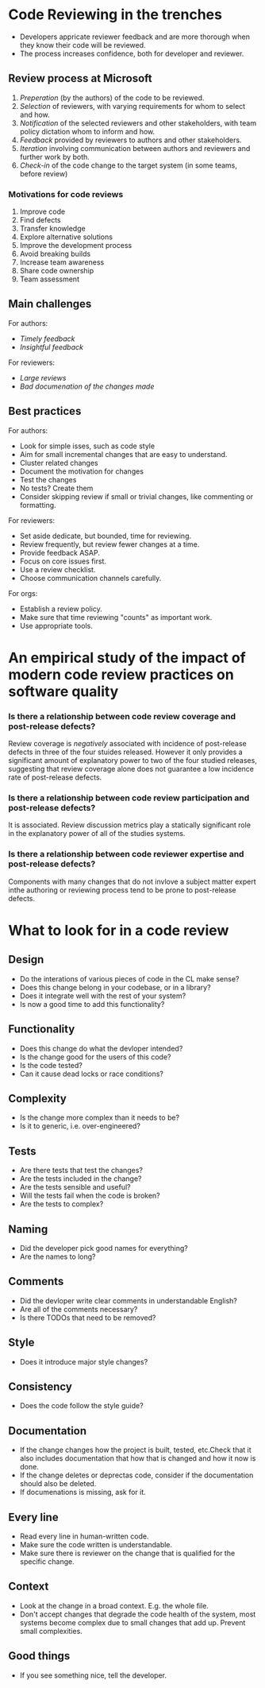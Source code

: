# Code Reviewing in the trenches
* Developers appricate reviewer feedback and are more thorough when they know their code will be reviewed.
* The process increases confidence, both for developer and reviewer.

## Review process at Microsoft
1. *Preperation* (by the authors) of the code to be reviewed.
2. *Selection* of reviewers, with varying requirements for whom to select and how.
3. *Notification* of the selected reviewers and other stakeholders, with team policy dictation whom to inform and how.
4. *Feedback* provided by reviewers to authors and other stakeholders.
5. *Iteration* involving communication between authors and reviewers and further work by both.
6. *Check-in* of the code change to the target system (in some teams, before review)



### Motivations for code reviews
1. Improve code
2. Find defects
3. Transfer knowledge
4. Explore alternative solutions
5. Improve the development process
6. Avoid breaking builds
7. Increase team awareness
8. Share code ownership
9. Team assessment

## Main challenges
For authors: 
+ *Timely feedback*
+ *Insightful feedback*

For reviewers: 
+ *Large reviews*
+ *Bad documenation of the changes made*

## Best practices
For authors:
* Look for simple isses, such as code style
* Aim for small incremental changes that are easy to understand.
* Cluster related changes
* Document the motivation for changes
* Test the changes
* No tests? Create them
* Consider skipping review if small or trivial changes, like commenting or formatting.

For reviewers:
* Set aside dedicate, but bounded, time for reviewing.
* Review frequently, but review fewer changes at a time.
* Provide feedback ASAP.
* Focus on core issues first.
* Use a review checklist.
* Choose communication channels carefully.

For orgs:
* Establish a review policy.
* Make sure that time reviewing "counts" as important work.
* Use appropriate tools.

# An empirical study of the impact of modern code review practices on software quality

### Is there a relationship between code review coverage and post-release defects?
Review coverage is *negatively* associated with incidence of post-release defects in three of the four stuides released.
However it only provides a significant amount of explanatory power to two of the four studied releases, suggesting that review coverage alone does not guarantee a low incidence rate of post-release defects.

### Is there a relationship between code review participation and post-release defects?
It is associated. Review discussion metrics play a statically significant role in the explanatory power of all of the studies systems.

### Is there a relationship between code reviewer expertise and post-release defects?

Components with many changes that do not invlove a subject matter expert inthe authoring or reviewing process tend to be prone to post-release defects.


# What to look for in a code review

## Design

* Do the interations of various pieces of code in the CL make sense?
* Does this change belong in your codebase, or in a library?
* Does it integrate well with the rest of your system?
* Is now a good time to add this functionality?

## Functionality

* Does this change do what the devloper intended?
* Is the change good for the users of this code?
* Is the code tested?
* Can it cause dead locks or race conditions?

## Complexity
* Is the change more complex than it needs to be?
* Is it to generic, i.e. over-engineered?


## Tests
* Are there tests that test the changes?
* Are the tests included in the change?
* Are the tests sensible and useful?
* Will the tests fail when the code is broken?
* Are the tests to complex?

## Naming
* Did the developer pick good names for everything?
* Are the names to long?

## Comments
* Did the devloper write clear comments in understandable English?
* Are all of the comments necessary?
* Is there TODOs that need to be removed?

## Style
* Does it introduce major style changes?

## Consistency
* Does the code follow the style guide?

## Documentation
* If the change changes how the project is built, tested, etc.Check that it also includes documentation that how that is changed and how it now is done.
* If the change deletes or deprectas code, consider if the documentation should also be deleted.
* If documenations is missing, ask for it.

## Every line
* Read every line in human-written code.
* Make sure the code written is understandable.
* Make sure there is reviewer on the change that is qualified for the specific change.

## Context
* Look at the change in a broad context. E.g. the whole file.
* Don't accept changes that degrade the code health of the system, most systems become complex due to small changes that add up. Prevent small complexities.

## Good things
* If you see something nice, tell the developer.

